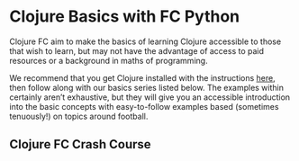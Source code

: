 # Clojure Basics with FC Python


Clojure FC aim to make the basics of learning Clojure accessible to those that wish to learn, but may not have the advantage of access to paid resources or a background in maths of programming.

We recommend that you get Clojure installed with the instructions [here](https://clojure.org/guides/getting_started), then follow along with our basics series listed below. The examples within certainly aren’t exhaustive, but they will give you an accessible introduction into the basic concepts with easy-to-follow examples based (sometimes tenuously!) on topics around football.

## Clojure FC Crash Course
